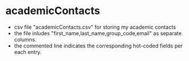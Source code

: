 # academicContacts
* csv file "academicContacts.csv" for storing my academic contacts
* the file inludes "first_name,last_name,group_code,email" as separate columns.
* the commented line indicates the corresponding hot-coded fields per each entry.
